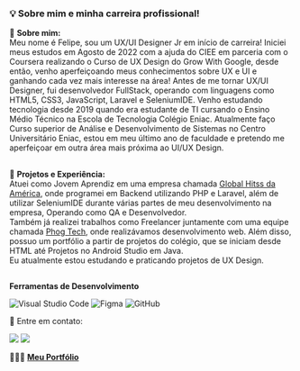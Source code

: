 ###  💡 **Sobre mim e minha carreira profissional!**
🤔 **Sobre mim:** <br>
Meu nome é Felipe, sou um UX/UI Designer Jr em início de carreira! Iniciei meus estudos em Agosto de 2022 com a ajuda do CIEE em parceria com o Coursera realizando o Curso de UX Design do Grow With Google, desde então, venho aperfeiçoando meus conhecimentos sobre UX e UI e ganhando cada vez mais interesse na área!
Antes de me tornar UX/UI Designer, fui desenvolvedor FullStack, operando com linguagens como HTML5, CSS3, JavaScript, Laravel e SeleniumIDE. Venho estudando tecnologia desde 2019 quando era estudante de TI cursando o Ensino Médio Técnico na Escola de Tecnologia Colégio Eniac.
Atualmente faço Curso superior de Análise e Desenvolvimento de Sistemas no Centro Universitário Eniac, estou em meu último ano de faculdade e pretendo me aperfeiçoar em outra área mais próxima ao UI/UX Design.
##
🧪 **Projetos e Experiência:** <br>
Atuei como Jovem Aprendiz em uma empresa chamada <a href="https://jobs.kenoby.com/globalhitss">Global Hitss da América</a>, onde programei em Backend utilizando PHP e Laravel, além de utilizar SeleniumIDE durante várias partes de meu desenvolvimento na empresa, Operando como QA e Desenvolvedor.<br>
Também já realizei trabalhos como Freelancer juntamente com uma equipe chamada <a href="https://phogtech.vercel.app">Phog Tech</a>, onde realizávamos desenvolvimento web. Além disso, possuo um portfólio a partir de projetos do colégio, que se iniciam desde HTML até Projetos no Android Studio em Java.<br>
Eu atualmente estou estudando e praticando projetos de UX Design.
##

**Ferramentas de Desenvolvimento**

  ![Visual Studio Code](https://img.shields.io/badge/Visual%20Studio%20Code-0078d7.svg?style=for-the-badge&logo=visual-studio-code&logoColor=white)
  ![Figma](https://img.shields.io/badge/figma-%23F24E1E.svg?style=for-the-badge&logo=figma&logoColor=white)
  ![GitHub](https://img.shields.io/badge/github-%23121011.svg?style=for-the-badge&logo=github&logoColor=white)

<p align="left">
  💌 Entre em contato:
</p>
<p align="left">
  <a href="mailto:felipe.murata10@gmail.com?Subject=Visitei%20seu%20perfil%20no%20GitHub%21" alt="Gmail">
  <img src="https://img.shields.io/badge/-Gmail-FF0000?style=flat-square&labelColor=FF0000&logo=gmail&logoColor=white&link=felipe.murata10@gmail.com" /></a>

  <a href="https://www.linkedin.com/in/felipe-murata/" alt="Linkedin">
  <img src="https://img.shields.io/badge/-Linkedin-0e76a8?style=flat-square&logo=Linkedin&logoColor=white&link=https://www.linkedin.com/in/felipe-murata/" /></a>

  👨🏽‍💻 <a href="https://sites.google.com/view/felipemurata/homepage">**Meu Portfólio**</a> 

</p>  
